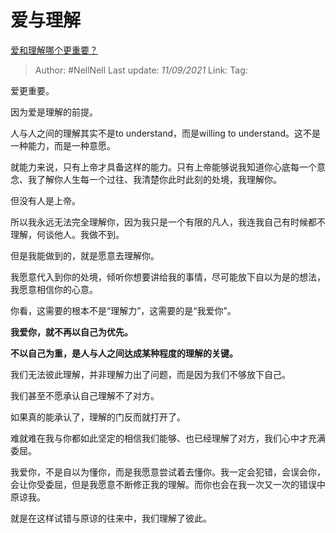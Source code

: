 # 爱与理解
[爱和理解哪个更重要？](https://www.zhihu.com/question/40017710/answer/2114867911)

> Author: #NellNell
> Last update: *11/09/2021*
> Link:
> Tag:

爱更重要。

因为爱是理解的前提。

人与人之间的理解其实不是to understand，而是willing to understand。这不是一种能力，而是一种意愿。

就能力来说，只有上帝才具备这样的能力。只有上帝能够说我知道你心底每一个意念、我了解你人生每一个过往、我清楚你此时此刻的处境，我理解你。

但没有人是上帝。

所以我永远无法完全理解你，因为我只是一个有限的凡人，我连我自己有时候都不理解，何谈他人。我做不到。

但是我能做到的，就是愿意去理解你。

我愿意代入到你的处境，倾听你想要讲给我的事情，尽可能放下自以为是的想法，我愿意相信你的心意。

你看，这需要的根本不是“理解力”，这需要的是“我爱你”。

**我爱你，就不再以自己为优先。**

**不以自己为重，是人与人之间达成某种程度的理解的关键。**

我们无法彼此理解，并非理解力出了问题，而是因为我们不够放下自己。

我们甚至不愿承认自己理解不了对方。

如果真的能承认了，理解的门反而就打开了。

难就难在我与你都如此坚定的相信我们能够、也已经理解了对方，我们心中才充满委屈。

我爱你，不是自以为懂你，而是我愿意尝试着去懂你。我一定会犯错，会误会你，会让你受委屈，但是我愿意不断修正我的理解。而你也会在我一次又一次的错误中原谅我。

就是在这样试错与原谅的往来中，我们理解了彼此。
